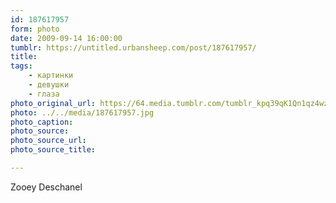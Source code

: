 ```yaml
---
id: 187617957
form: photo
date: 2009-09-14 16:00:00
tumblr: https://untitled.urbansheep.com/post/187617957/
title:
tags:
    - картинки
    - девушки
    - глаза
photo_original_url: https://64.media.tumblr.com/tumblr_kpq39qK1Qn1qz4wzio1_1280.jpg
photo: ../../media/187617957.jpg
photo_caption:
photo_source:
photo_source_url:
photo_source_title:

---
```


<p>Zooey Deschanel</p>
